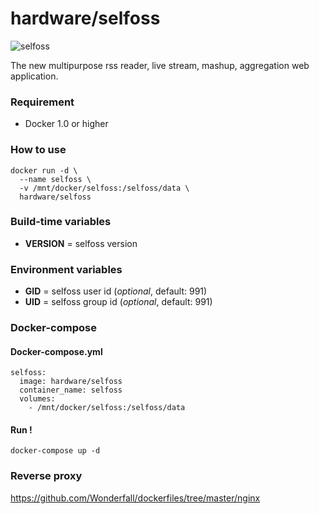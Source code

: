 # hardware/selfoss

![selfoss](https://i.imgur.com/8hJyBgk.png "selfoss")

The new multipurpose rss reader, live stream, mashup, aggregation web application.

### Requirement

- Docker 1.0 or higher

### How to use

```
docker run -d \
  --name selfoss \
  -v /mnt/docker/selfoss:/selfoss/data \
  hardware/selfoss
```

### Build-time variables

- **VERSION** = selfoss version

### Environment variables

- **GID** = selfoss user id (*optional*, default: 991)
- **UID** = selfoss group id (*optional*, default: 991)

### Docker-compose

#### Docker-compose.yml

```
selfoss:
  image: hardware/selfoss
  container_name: selfoss
  volumes:
    - /mnt/docker/selfoss:/selfoss/data
```

#### Run !

```
docker-compose up -d
```

### Reverse proxy

https://github.com/Wonderfall/dockerfiles/tree/master/nginx
